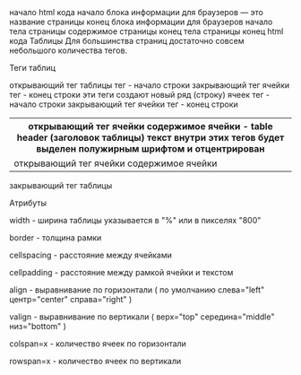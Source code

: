 <html lang="ru"> начало html кода

<head> начало блока информации для браузеров
<title>учебная страница</title>— это название страницы

</head> конец блока информации для браузеров

<body> начало тела страницы
содержимое страницы
</body> конец тела страницы

</html> конец html кода
Таблицы
Для большинства страниц достаточно совсем небольшого количества тегов.

Теги таблиц

<table> открывающий тег таблицы
<tr>тег - начало строки
<th> открывающий тег ячейки
содержимое ячейки - table header (заголовок таблицы)
текст внутри этих тегов будет выделен полужирным шрифтом и отцентрирован
</th> закрывающий тег ячейки
</tr> тег - конец строки
эти теги создают новый ряд (строку) ячеек
<tr> тег - начало строки
<td> открывающий тег ячейки
содержимое ячейки
</td> закрывающий тег ячейки
</tr> тег - конец строки
</table> закрывающий тег таблицы

Атрибуты

width - ширина таблицы указывается в "%" или в пикселях "800"

border - толщина рамки

cellspacing - расстояние между ячейками

cellpadding - расстояние между рамкой ячейки и текстом

align - выравнивание по горизонтали ( по умолчанию слева="left" центр="center" справа="right" )

valign - выравнивание по вертикали ( верх="top" середина="middle" низ="bottom" )

colspan=x - количество ячеек по горизонтали

rowspan=x - количество ячеек по вертикали